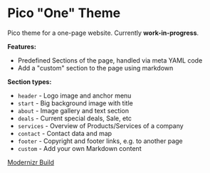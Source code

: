 Pico "One" Theme
==============

Pico theme for a one-page website. Currently **work-in-progress**.

**Features:**

- Predefined Sections of the page, handled via meta YAML code
- Add a "custom" section to the page using markdown

**Section types:**

- `header` - Logo image and anchor menu
- `start` - Big background image with title
- `about` - Image gallery and text section
- `deals` - Current special deals, Sale, etc
- `services` - Overview of Products/Services of a company
- `contact` - Contact data and map
- `footer` - Copyright and footer links, e.g. to another page
- `custom` - Add your own Markdown content

[Modernizr Build](https://codepen.io/anon/pen/WzQwej)